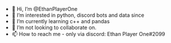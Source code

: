 - 👋 Hi, I’m @EthanPlayerOne
- 👀 I’m interested in python, discord bots and data since
- 🌱 I’m currently learning c++ and pandas
- 💞️ I’m not looking to collaborate on.
- 📫 How to reach me - only via discord: Ethan Player One#2099

<!---
EthanPlayerOne/EthanPlayerOne is a ✨ special ✨ repository because its `README.md` (this file) appears on your GitHub profile.
You can click the Preview link to take a look at your changes.
--->

